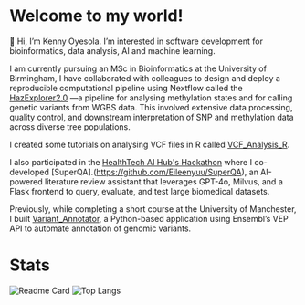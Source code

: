 # Welcome to my world!

👋 Hi, I’m Kenny Oyesola. I’m interested in software development for bioinformatics, data analysis, AI and machine learning.


I am currently pursuing an MSc in Bioinformatics at the University of Birmingham, I have collaborated with colleagues to design and deploy a reproducible computational pipeline using Nextflow called the [HazExplorer2.0](https://github.com/0m0kenny/oak) —a pipeline for analysing methylation states and for calling genetic variants from WGBS data. This involved extensive data processing, quality control, and downstream interpretation of SNP and methylation data across diverse tree populations.

I created some tutorials on analysing VCF files in R called [VCF_Analysis_R](https://github.com/0m0kenny/VCF_Analysis_R).

I also participated in the [HealthTech AI Hub's Hackathon](https://www.linkedin.com/company/healthtech-ai-hub/) where I co-developed [SuperQA].(https://github.com/Eileenyuu/SuperQA), an AI-powered literature review assistant that leverages GPT-4o, Milvus, and a Flask frontend to query, evaluate, and test large biomedical datasets. 

Previously, while completing a short course at the University of Manchester, I built [Variant_Annotator](https://github.com/0m0kenny/Variant_Annotator), a Python-based application using Ensembl’s VEP API to automate annotation of genomic variants. 




# Stats
![Readme Card](https://github-readme-stats-beta-six-93.vercel.app/api?username=0m0kenny&repo=github-readme-stats&extraparamstoupdatecache6)
![Top Langs](https://github-readme-stats-beta-six-93.vercel.app/api/top-langs?username=0m0kenny&langs_count=8&layout=compact&extraparamstoupdatecache6)

<!---
0m0kenny/0m0kenny is a ✨ special ✨ repository because its `README.md` (this file) appears on your GitHub profile.
You can click the Preview link to take a look at your changes.
--->
